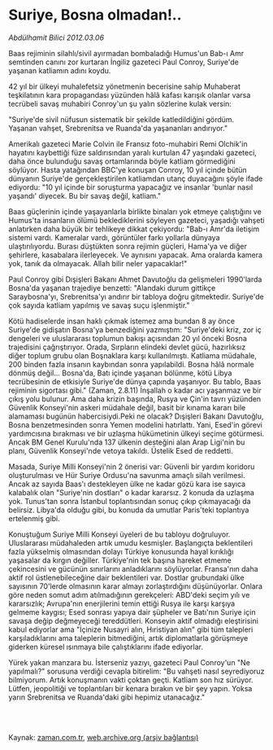 # Suriye, Bosna olmadan!..

*Abdülhamit Bilici 2012.03.06*

<td class="columnist-detail">
<p>Baas rejiminin silahlı/sivil ayırmadan bombaladığı Humus'un Bab-ı Amr semtinden canını zor kurtaran İngiliz gazeteci Paul Conroy, Suriye'de yaşanan katliamın adını koydu.</p>
<p>
<div id="haberMetinDiv">
<p>42 yıl bir ülkeyi muhalefetsiz yönetmenin becerisine sahip Muhaberat teşkilatının kara propagandası yüzünden hâlâ kafası karışık olanlar varsa tecrübeli savaş muhabiri Conroy'un şu yalın sözlerine kulak versin:
<p>"Suriye'de sivil nüfusun sistematik bir şekilde katledildiğini gördüm. Yaşanan vahşet, Srebrenitsa ve Ruanda'da yaşananları andırıyor."
<p>Amerikalı gazeteci Marie Colvin ile Fransız foto-muhabiri Remi Olchik'in hayatını kaybettiği füze saldırısından yaralı kurtulan 47 yaşındaki gazeteci, daha önce bulunduğu savaş ortamlarında böyle katliam görmediğini söylüyor. Hasta yatağından BBC'ye konuşan Conroy, 10 yıl içinde bütün dünyanın Suriye'de gerçekleştirilen katliamdan utanç duyacağını şöyle ifade ediyordu: "10 yıl içinde bir soruşturma yapacağız ve insanlar 'bunlar nasıl yaşandı' diyecek. Bu bir savaş değil, katliam."
<p>Baas güçlerinin içinde yaşayanlarla birlikte binaları yok etmeye çalıştığını ve Humus'ta insanların ölümü beklediklerini söyleyen gazeteci, yaşadığı vahşeti anlatırken daha büyük bir tehlikeye dikkat çekiyordu: "Bab-ı Amr'da iletişim sistemi vardı. Kameralar vardı, görüntüler farkı yollarla dünyaya ulaştırılıyordu. Burası düştükten sonra rejimin güçleri, Hama'ya ve diğer şehirlere, kasabalara ilerleyecek. Ve aynısını yapacak. Ama oralarda kamera yok, tanık da olmayacak. Allah bilir neler yapacaklar!" 
<p>Paul Conroy gibi Dışişleri Bakanı Ahmet Davutoğlu da gelişmeleri 1990'larda Bosna'da yaşanan trajediye benzetti: "Alandaki durum gittikçe Saraybosna'yı, Srebrenitsa'yı andırır bir tabloya doğru gitmektedir. Suriye'de çok sayıda katliam yapılmış ve savaş suçu işlenmiştir."
<p>Kötü hadiselerde insan haklı çıkmak istemez ama bundan 8 ay önce Suriye'de gidişatın Bosna'ya benzediğini yazmıştım: "Suriye'deki kriz, zor iç dengeleri ve uluslararası toplumun bakışı açısından 20 yıl önceki Bosna trajedisini çağrıştırıyor. Orada, Sırpların elindeki devlet gücü, hazırlıksız diğer toplum grubu olan Boşnaklara karşı kullanılmıştı. Katliama müdahale, 200 binden fazla insanın kaybından sonra yapılabildi. Bosna hâlâ normale dönmüş değil... Bosna'da, Batı içinde yaşanan bölünme, kötü Libya tecrübesinin de etkisiyle Suriye'de dünya çapında yaşanıyor. Bu tablo, Baas rejiminin sigortası gibi." (Zaman, 2.8.11) İnşallah o kadar acı yaşanmaz ve bir çıkış yolu bulunur. Ama daha krizin başında, Rusya ve Çin'in tavrı yüzünden Güvenlik Konseyi'nin askeri müdahale değil, basit bir kınama kararı bile alamaması bugünün habercisiydi.Peki ne olacak? Dışişleri Bakanı Davutoğlu, Bosna benzetmesinden sonra Yemen modelini hatırlattı. Yani, Esed'in görevi yardımcısına bırakması ve bir uzlaşma hükümetinin ülkeyi seçime götürmesi. Ancak BM Genel Kurulu'nda 137 ülkenin desteğini alan Arap Ligi'nin bu planı, Güvenlik Konseyi'nde vetoya takıldı. Üstelik Esed de reddetti.
<p>Masada, Suriye Milli Konseyi'nin 2 önerisi var: Güvenli bir yardım koridoru oluşturulması ve Hür Suriye Ordusu'na savunma amaçlı silah verilmesi. Ancak az sayıda Baas'ı destekleyen ülke ne kadar gözü kara ise sayıca kalabalık olan "Suriye'nin dostları" o kadar kararsız. 2 konuda da uzlaşma yok. Tunus'tan sonra İstanbul toplantısından sonuç çıkıp çıkmayacağı da belirsiz. Libya'da olduğu gibi, bu konuda da umutlar Paris'teki toplantıya ertelenmiş gibi.
<p>Konuştuğum Suriye Milli Konseyi üyeleri de bu tabloyu doğruluyor. Uluslararası müdahaleden artık umudu kesmişler. Başlangıçta beklentileri fazla yükselmiş olmasından dolayı Türkiye konusunda hayal kırıklığı yaşasalar da kırgın değiller. Türkiye'nin tek başına hareket etmeme çekincesini ve gücünün sınırlarını anladıklarını söylüyorlar. Fransa'nın daha aktif rol üstlenebileceğine dair beklentileri var. Dostlar grubundaki ülke sayısının 70'lerde olmasının karar almayı zorlaştırdığını düşünüyorlar. Onlara göre neden somut adım atılmadığının gerekçeleri: ABD'deki seçim yılı ve kararsızlık; Avrupa'nın enerjilerini temin ettiği Rusya ile karşı karşıya gelmeme kaygısı; Esed sonrası yapıya dair şüpheler ve Batı'nın Suriye için savaşa değip değmeyeceği tereddütleri. Konseyin aktif olmadığı eleştirisini kabul ediyorlar ama "İçinize Nusayri alın, Hıristiyan alın" gibi tüm talepleri karşıladıklarını ama taleplerin bitmediğini, artık diplomatlarla görüşmeye giderken küresel ısınmaya bile çalıştıklarını ifade ediyorlar. 
<p>Yürek yakan manzara bu. İsterseniz yazıyı, gazeteci Paul Conroy'un "Ne yapılmalı?" sorusuna verdiği cevapla bitirelim: "Bu vahşeti nasıl seyrediyoruz bilmiyorum. Artık konuşmanın vakti çoktan geçti. Katliam son hız sürüyor. Lütfen, jeopolitiği ve toplantıları bir kenara bırakın ve bir şey yapın. Yoksa yarın Srebrenitsa ve Ruanda'daki gibi hepimiz utanacağız." </p></p></p></p></p></p></p></p></p></div>
</p>


<p><br>
		 </br></p></td>

Kaynak: [zaman.com.tr](http://zaman.com.tr/yazar.do?yazino=1255089), [web.archive.org (arşiv bağlantısı)](http://web.archive.org/web/20120309143512/http://www.zaman.com.tr:80/yazar.do?yazino=1255089)
